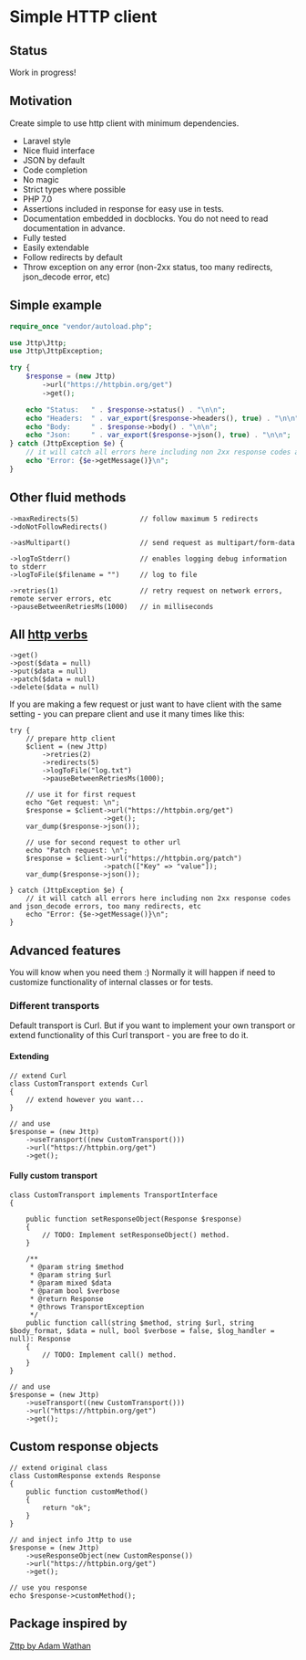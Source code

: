 # Simple HTTP client

## Status
Work in progress!

## Motivation
Create simple to use http client with minimum dependencies.

- Laravel style
- Nice fluid interface
- JSON by default
- Code completion
- No magic
- Strict types where possible 
- PHP 7.0
- Assertions included in response for easy use in tests.
- Documentation embedded in docblocks. You do not need to read documentation in advance.
- Fully tested
- Easily extendable
- Follow redirects by default
- Throw exception on any error (non-2xx status, too many redirects, json_decode error, etc)

## Simple example

```php
require_once "vendor/autoload.php";

use Jttp\Jttp;
use Jttp\JttpException;

try {
    $response = (new Jttp)
        ->url("https://httpbin.org/get")
        ->get();

    echo "Status:   " . $response->status() . "\n\n";
    echo "Headers:  " . var_export($response->headers(), true) . "\n\n";
    echo "Body:     " . $response->body() . "\n\n";
    echo "Json:     " . var_export($response->json(), true) . "\n\n";
} catch (JttpException $e) {
    // it will catch all errors here including non 2xx response codes and json_decode errors
    echo "Error: {$e->getMessage()}\n";
}
```
## Other fluid methods
```
->maxRedirects(5)               // follow maximum 5 redirects
->doNotFollowRedirects()

->asMultipart()                 // send request as multipart/form-data

->logToStderr()                 // enables logging debug information to stderr
->logToFile($filename = "")     // log to file

->retries(1)                    // retry request on network errors, remote server errors, etc 
->pauseBetweenRetriesMs(1000)   // in milliseconds
```
## All [http verbs](https://www.restapitutorial.com/lessons/httpmethods.html)
```
->get()
->post($data = null)
->put($data = null)
->patch($data = null)
->delete($data = null)
```
If you are making a few request or just want to have client with the same setting - you can prepare client and use it many times like this:
```
try {
    // prepare http client
    $client = (new Jttp)
        ->retries(2)
        ->redirects(5)
        ->logToFile("log.txt")
        ->pauseBetweenRetriesMs(1000);

    // use it for first request
    echo "Get request: \n";
    $response = $client->url("https://httpbin.org/get")
                       ->get();
    var_dump($response->json());

    // use for second request to other url
    echo "Patch request: \n";
    $response = $client->url("https://httpbin.org/patch")
                       ->patch(["Key" => "value"]);
    var_dump($response->json());

} catch (JttpException $e) {
    // it will catch all errors here including non 2xx response codes and json_decode errors, too many redirects, etc
    echo "Error: {$e->getMessage()}\n";
}
```

## Advanced features
You will know when you need them :)
Normally it will happen if need to customize functionality of internal classes or for tests.

### Different transports
Default transport is Curl. But if you want to implement your own transport or extend functionality of this Curl transport - you are free to do it.

#### Extending
```
// extend Curl
class CustomTransport extends Curl
{
    // extend however you want...
}

// and use
$response = (new Jttp)
    ->useTransport((new CustomTransport()))
    ->url("https://httpbin.org/get")
    ->get();
```
#### Fully custom transport
```
class CustomTransport implements TransportInterface
{

    public function setResponseObject(Response $response)
    {
        // TODO: Implement setResponseObject() method.
    }

    /**
     * @param string $method
     * @param string $url
     * @param mixed $data
     * @param bool $verbose
     * @return Response
     * @throws TransportException
     */
    public function call(string $method, string $url, string $body_format, $data = null, bool $verbose = false, $log_handler = null): Response
    {
        // TODO: Implement call() method.
    }
}

// and use
$response = (new Jttp)
    ->useTransport((new CustomTransport()))
    ->url("https://httpbin.org/get")
    ->get();
```

## Custom response objects
```
// extend original class
class CustomResponse extends Response
{
    public function customMethod()
    {
        return "ok";
    }
}

// and inject info Jttp to use
$response = (new Jttp)
    ->useResponseObject(new CustomResponse())
    ->url("https://httpbin.org/get")
    ->get();
    
// use you response
echo $response->customMethod();
```

## Package inspired by
[Zttp by Adam Wathan](https://github.com/kitetail/zttp)